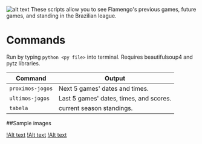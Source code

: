 ![alt text](http://cache.images.core.optasports.com/soccer/teams/150x150/318.png "Logo Title Text 1")
These scripts allow you to see Flamengo's previous games, future games, and standing in the Brazilian league.
# Commands
Run by typing `python <py file>` into terminal.
Requires beautifulsoup4 and pytz libraries.

| Command | Output |
| --- |---|
|`proximos-jogos` | Next 5 games' dates and times. |
|`ultimos-jogos` | Last 5 games' dates, times, and scores. |
|`tabela` | current season standings. |

##Sample images

[!Alt text](proximoScreen.png?raw=true)
[!Alt text](ultimoScreen.png?raw=true)
[!Alt text](tabelaScreen.png?raw=true)

